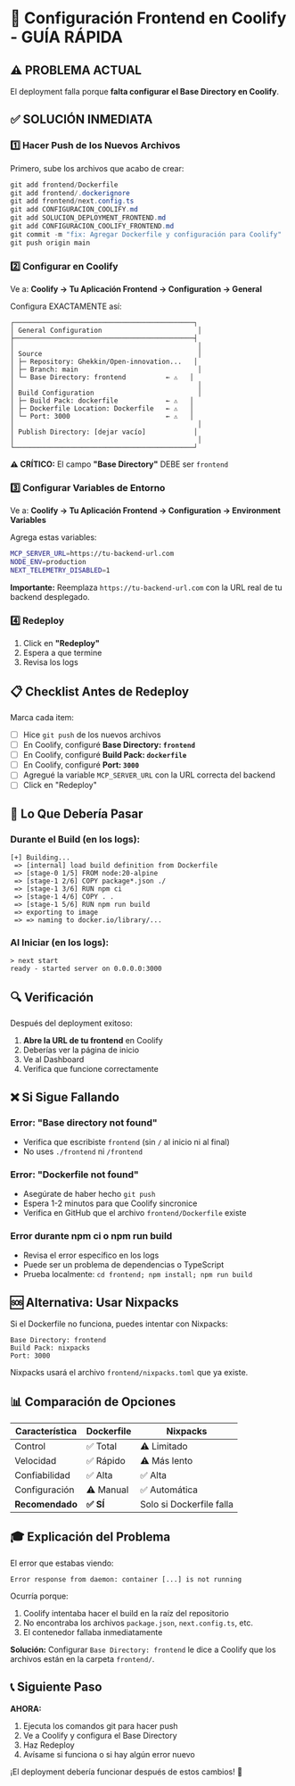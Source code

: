 # 🚀 Configuración Frontend en Coolify - GUÍA RÁPIDA

## ⚠️ PROBLEMA ACTUAL
El deployment falla porque **falta configurar el Base Directory en Coolify**.

## ✅ SOLUCIÓN INMEDIATA

### 1️⃣ Hacer Push de los Nuevos Archivos

Primero, sube los archivos que acabo de crear:

```powershell
git add frontend/Dockerfile
git add frontend/.dockerignore
git add frontend/next.config.ts
git add CONFIGURACION_COOLIFY.md
git add SOLUCION_DEPLOYMENT_FRONTEND.md
git add CONFIGURACION_COOLIFY_FRONTEND.md
git commit -m "fix: Agregar Dockerfile y configuración para Coolify"
git push origin main
```

### 2️⃣ Configurar en Coolify

Ve a: **Coolify → Tu Aplicación Frontend → Configuration → General**

Configura EXACTAMENTE así:

```
┌─────────────────────────────────────────────┐
│ General Configuration                        │
├─────────────────────────────────────────────┤
│                                              │
│ Source                                       │
│ ├─ Repository: Ghekkin/Open-innovation...   │
│ ├─ Branch: main                              │
│ └─ Base Directory: frontend          ← ⚠️   │
│                                              │
│ Build Configuration                          │
│ ├─ Build Pack: dockerfile            ← ⚠️   │
│ ├─ Dockerfile Location: Dockerfile   ← ⚠️   │
│ └─ Port: 3000                        ← ⚠️   │
│                                              │
│ Publish Directory: [dejar vacío]            │
│                                              │
└─────────────────────────────────────────────┘
```

**⚠️ CRÍTICO:** El campo **"Base Directory"** DEBE ser `frontend`

### 3️⃣ Configurar Variables de Entorno

Ve a: **Coolify → Tu Aplicación Frontend → Configuration → Environment Variables**

Agrega estas variables:

```bash
MCP_SERVER_URL=https://tu-backend-url.com
NODE_ENV=production
NEXT_TELEMETRY_DISABLED=1
```

**Importante:** Reemplaza `https://tu-backend-url.com` con la URL real de tu backend desplegado.

### 4️⃣ Redeploy

1. Click en **"Redeploy"**
2. Espera a que termine
3. Revisa los logs

## 📋 Checklist Antes de Redeploy

Marca cada item:

- [ ] Hice `git push` de los nuevos archivos
- [ ] En Coolify, configuré **Base Directory: `frontend`**
- [ ] En Coolify, configuré **Build Pack: `dockerfile`**
- [ ] En Coolify, configuré **Port: `3000`**
- [ ] Agregué la variable `MCP_SERVER_URL` con la URL correcta del backend
- [ ] Click en "Redeploy"

## 🎯 Lo Que Debería Pasar

### Durante el Build (en los logs):
```
[+] Building...
 => [internal] load build definition from Dockerfile
 => [stage-0 1/5] FROM node:20-alpine
 => [stage-1 2/6] COPY package*.json ./
 => [stage-1 3/6] RUN npm ci
 => [stage-1 4/6] COPY . .
 => [stage-1 5/6] RUN npm run build
 => exporting to image
 => => naming to docker.io/library/...
```

### Al Iniciar (en los logs):
```
> next start
ready - started server on 0.0.0.0:3000
```

## 🔍 Verificación

Después del deployment exitoso:

1. **Abre la URL de tu frontend** en Coolify
2. Deberías ver la página de inicio
3. Ve al Dashboard
4. Verifica que funcione correctamente

## ❌ Si Sigue Fallando

### Error: "Base directory not found"
- Verifica que escribiste `frontend` (sin `/` al inicio ni al final)
- No uses `./frontend` ni `/frontend`

### Error: "Dockerfile not found"
- Asegúrate de haber hecho `git push`
- Espera 1-2 minutos para que Coolify sincronice
- Verifica en GitHub que el archivo `frontend/Dockerfile` existe

### Error durante npm ci o npm run build
- Revisa el error específico en los logs
- Puede ser un problema de dependencias o TypeScript
- Prueba localmente: `cd frontend; npm install; npm run build`

## 🆘 Alternativa: Usar Nixpacks

Si el Dockerfile no funciona, puedes intentar con Nixpacks:

```
Base Directory: frontend
Build Pack: nixpacks
Port: 3000
```

Nixpacks usará el archivo `frontend/nixpacks.toml` que ya existe.

## 📊 Comparación de Opciones

| Característica | Dockerfile | Nixpacks |
|---------------|-----------|----------|
| Control | ✅ Total | ⚠️ Limitado |
| Velocidad | ✅ Rápido | ⚠️ Más lento |
| Confiabilidad | ✅ Alta | ✅ Alta |
| Configuración | ⚠️ Manual | ✅ Automática |
| **Recomendado** | **✅ SÍ** | Solo si Dockerfile falla |

## 🎓 Explicación del Problema

El error que estabas viendo:
```
Error response from daemon: container [...] is not running
```

Ocurría porque:

1. Coolify intentaba hacer el build en la raíz del repositorio
2. No encontraba los archivos `package.json`, `next.config.ts`, etc.
3. El contenedor fallaba inmediatamente

**Solución:** Configurar `Base Directory: frontend` le dice a Coolify que los archivos están en la carpeta `frontend/`.

## 📞 Siguiente Paso

**AHORA:** 
1. Ejecuta los comandos git para hacer push
2. Ve a Coolify y configura el Base Directory
3. Haz Redeploy
4. Avísame si funciona o si hay algún error nuevo

¡El deployment debería funcionar después de estos cambios! 🎉

